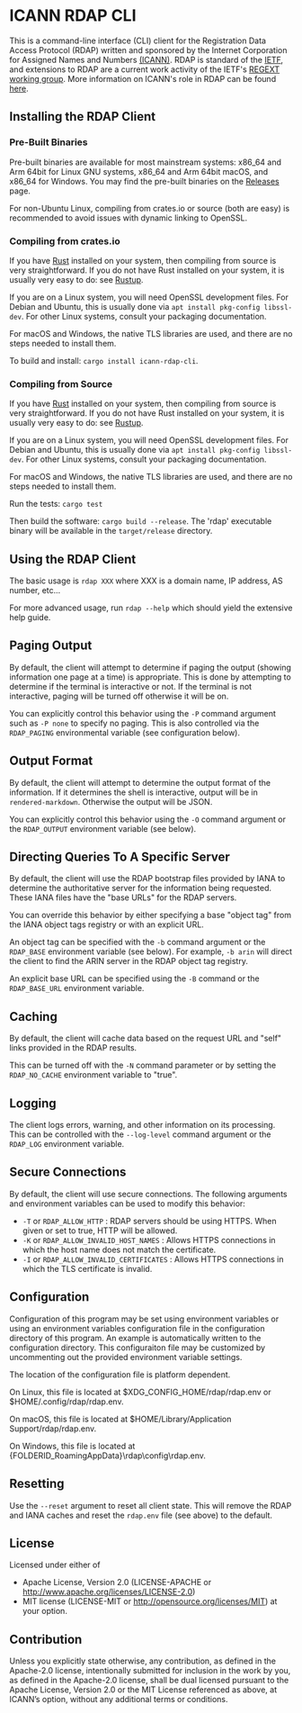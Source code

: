 ICANN RDAP CLI
==============

This is a command-line interface (CLI) client for the Registration Data Access Protocol (RDAP) written and sponsored
by the Internet Corporation for Assigned Names and Numbers [(ICANN)](https://www.icann.org). 
RDAP is standard of the [IETF](https://ietf.org/), and extensions
to RDAP are a current work activity of the IETF's [REGEXT working group](https://datatracker.ietf.org/wg/regext/documents/).
More information on ICANN's role in RDAP can be found [here](https://www.icann.org/rdap).

Installing the RDAP Client
--------------------------

### Pre-Built Binaries

Pre-built binaries are available for most mainstream systems: x86_64 and Arm 64bit for Linux GNU systems, x86_64 and Arm 64bit
macOS, and x86_64 for Windows. You may find the pre-built binaries on the [Releases](https://github.com/icann/icann-rdap/releases)
page.

For non-Ubuntu Linux, compiling from crates.io or source (both are easy) is recommended to avoid issues with dynamic linking to OpenSSL.

### Compiling from crates.io

If you have [Rust](https://www.rust-lang.org/) installed on your system, then compiling from source is
very straightforward. If you do not have Rust installed on your system, it is usually very easy to do:
see [Rustup](https://rustup.rs/).

If you are on a Linux system, you will need OpenSSL development files. For Debian and Ubuntu, this is
usually done via `apt install pkg-config libssl-dev`. For other Linux systems, consult your packaging
documentation.

For macOS and Windows, the native TLS libraries are used, and there are no steps needed to install them.

To build and install: `cargo install icann-rdap-cli`.

### Compiling from Source

If you have [Rust](https://www.rust-lang.org/) installed on your system, then compiling from source is
very straightforward. If you do not have Rust installed on your system, it is usually very easy to do:
see [Rustup](https://rustup.rs/).

If you are on a Linux system, you will need OpenSSL development files. For Debian and Ubuntu, this is
usually done via `apt install pkg-config libssl-dev`. For other Linux systems, consult your packaging
documentation.

For macOS and Windows, the native TLS libraries are used, and there are no steps needed to install them.

Run the tests: `cargo test`

Then build the software: `cargo build --release`. The 'rdap' executable binary will be available in the `target/release` directory.

Using the RDAP Client
---------------------

The basic usage is `rdap XXX` where XXX is a domain name, IP address, AS number, etc...

For more advanced usage, run `rdap --help` which should yield the extensive help guide.

Paging Output
-------------

By default, the client will attempt to determine if paging the output (showing information one page at a time)
is appropriate. This is done by attempting to determine if the terminal is interactive or not. If the terminal
is not interactive, paging will be turned off otherwise it will be on.

You can explicitly control this behavior using the `-P` command argument such as `-P none` to specify no paging.
This is also controlled via the `RDAP_PAGING` environmental variable (see configuration below).

Output Format
-------------

By default, the client will attempt to determine the output format of the information. If it determines the shell
is interactive, output will be in `rendered-markdown`. Otherwise the output will be JSON.

You can explicitly control this behavior using the `-O` command argument or the `RDAP_OUTPUT` environment variable
(see below).

Directing Queries To A Specific Server
--------------------------------------

By default, the client will use the RDAP bootstrap files provided by IANA to determine the authoritative server
for the information being requested. These IANA files have the "base URLs" for the RDAP servers.

You can override this behavior by either specifying a base "object tag" from the IANA object tags registry or with
an explicit URL.

An object tag can be specified with the `-b` command argument or the `RDAP_BASE` environment variable (see below).
For example, `-b arin` will direct the client to find the ARIN server in the RDAP object tag registry.

An explicit base URL can be specified using the `-B` command or the `RDAP_BASE_URL` environment variable.

Caching
-------

By default, the client will cache data based on the request URL and "self" links provided in the RDAP results.

This can be turned off with the `-N` command parameter or by setting the `RDAP_NO_CACHE` environment variable to "true".

Logging
-------

The client logs errors, warning, and other information on its processing. This can be controlled with the
`--log-level` command argument or the `RDAP_LOG` environment variable.

Secure Connections
------------------

By default, the client will use secure connections. The following arguments and environment variables can be used
to modify this behavior:

* `-T` or `RDAP_ALLOW_HTTP` : RDAP servers should be using HTTPS. When given or set to true, HTTP will be allowed.
* `-K` or `RDAP_ALLOW_INVALID_HOST_NAMES` : Allows HTTPS connections in which the host name does not match the certificate.
* `-I` or `RDAP_ALLOW_INVALID_CERTIFICATES` : Allows HTTPS connections in which the TLS certificate is invalid.

Configuration
-------------

Configuration of this program may be set using environment variables or 
using an environment variables configuration file in the configuration 
directory of this program. An  example is automatically written to the 
configuration directory. This configuraiton file may be customized by 
uncommenting out the provided environment variable settings.

The location of the configuration file is platform dependent.

On Linux, this file is located at $XDG_CONFIG_HOME/rdap/rdap.env or 
$HOME/.config/rdap/rdap.env.

On macOS, this file is located at 
$HOME/Library/Application Support/rdap/rdap.env.

On Windows, this file is located at
{FOLDERID_RoamingAppData}\rdap\config\rdap.env.

Resetting
---------

Use the `--reset` argument to reset all client state. This will remove the RDAP and IANA caches and
reset the `rdap.env` file (see above) to the default.


License
-------

Licensed under either of
* Apache License, Version 2.0 (LICENSE-APACHE or http://www.apache.org/licenses/LICENSE-2.0)
* MIT license (LICENSE-MIT or http://opensource.org/licenses/MIT) at your option.

Contribution
------------

Unless you explicitly state otherwise, any contribution, as defined in the Apache-2.0 license, 
intentionally submitted for inclusion in the work by you, as defined in the Apache-2.0 license, 
shall be dual licensed pursuant to the Apache License, Version 2.0 or the MIT License referenced 
as above, at ICANN’s option, without any additional terms or conditions.

